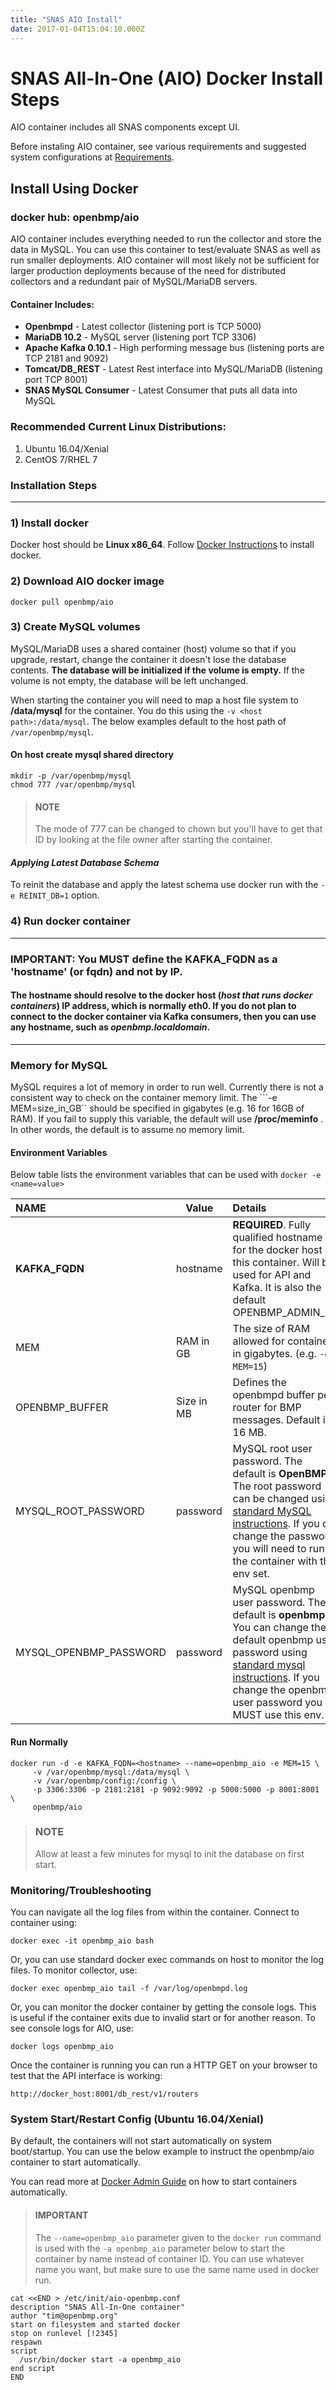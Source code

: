 ```yaml
---
title: "SNAS AIO Install"
date: 2017-01-04T15:04:10.000Z
---
```


SNAS All-In-One (AIO) Docker Install Steps
===========================================

<!--more-->

AIO container includes all SNAS components except UI. 

Before instaling AIO container, see various requirements and suggested system configurations at [Requirements](requirements).
 
Install Using Docker
--------------------

### docker hub: openbmp/aio
 AIO container includes everything needed to run the collector and store the data in MySQL. You can use this container to test/evaluate SNAS as well as run smaller deployments.  AIO container will most likely not be sufficient for larger production deployments because of the need for distributed collectors and a redundant pair of MySQL/MariaDB servers.

#### Container Includes:
* **Openbmpd** - Latest collector (listening port is TCP 5000)
* **MariaDB 10.2** - MySQL server (listening port TCP 3306)
* **Apache Kafka 0.10.1** - High performing message bus (listening ports are TCP 2181 and 9092)
* **Tomcat/DB_REST** - Latest Rest interface into MySQL/MariaDB (listening port TCP 8001)
* **SNAS MySQL Consumer** - Latest Consumer that puts all data into MySQL

### Recommended Current Linux Distributions:

1. Ubuntu 16.04/Xenial
1. CentOS 7/RHEL 7

### **Installation Steps**

- - -

### 1) Install docker
Docker host should be **Linux x86_64**.   Follow [Docker Instructions](https://docs.docker.com/installation/) to install docker.  


### 2) Download AIO docker image

    docker pull openbmp/aio
    
### 3) Create MySQL volumes

MySQL/MariaDB uses a shared container (host) volume so that if you upgrade, restart, change the container it doesn't lose the database contents.  **The database will be initialized if the volume is empty.**  If the volume is not empty, the database will be left unchanged.  

When starting the container you will need to map a host file system to **/data/mysql** for the container.  You do this using the ```-v <host path>:/data/mysql```.  The below examples default to the host path of ```/var/openbmp/mysql```.

#### On host create mysql shared directory

    mkdir -p /var/openbmp/mysql
    chmod 777 /var/openbmp/mysql


> #### NOTE
> The mode of 777 can be changed to chown <user> but you'll have to get that ID 
> by looking at the file owner after starting the container. 

 
#### *Applying Latest Database Schema* 
To reinit the database and apply the latest schema use docker run with the ```-e REINIT_DB=1``` option.


### 4) Run docker container

- - -

### **IMPORTANT:** You **MUST define the KAFKA_FQDN** as a **'hostname'** (or fqdn) and not by IP. 
#### The hostname should resolve to the docker host (*host that runs docker containers*) IP address, which is normally eth0. If you do not plan to connect to the docker container via Kafka consumers, then you can use any hostname, such as *openbmp.localdomain*.

- - -

### Memory for MySQL
MySQL requires a lot of memory in order to run well.   Currently there is not a consistent way to check on the container memory limit. The ```-e MEM=size_in_GB`` should be specified in gigabytes (e.g. 16 for 16GB of RAM).   If you fail to supply this variable, the default will use **/proc/meminfo** .  In other words, the default is to assume no memory limit. 

#### Environment Variables
Below table lists the environment variables that can be used with ``docker -e <name=value>``

NAME | Value | Details
:---- | ----- |:-------
**KAFKA\_FQDN** | hostname | **REQUIRED**. Fully qualified hostname for the docker host of this container. Will be used for API and Kafka. It is also the default OPENBMP_ADMIN_ID.
MEM | RAM in GB | The size of RAM allowed for container in gigabytes. (e.g. ```-e MEM=15```)
OPENBMP_BUFFER | Size in MB | Defines the openbmpd buffer per router for BMP messages. Default is 16 MB.  
MYSQL\_ROOT\_PASSWORD | password | MySQL root user password.  The default is **OpenBMP**.  The root password can be changed using [standard MySQL instructions](https://dev.mysql.com/doc/refman/5.6/en/resetting-permissions.html).  If you do change the password, you will need to run the container with this env set.
MYSQL\_OPENBMP\_PASSWORD | password | MySQL openbmp user password.  The default is **openbmp**.  You can change the default openbmp user password using [standard mysql instructions](https://dev.mysql.com/doc/refman/5.6/en/set-password.html).  If you change the openbmp user password you MUST use this env.  


#### Run Normally

    docker run -d -e KAFKA_FQDN=<hostname> --name=openbmp_aio -e MEM=15 \
         -v /var/openbmp/mysql:/data/mysql \
         -v /var/openbmp/config:/config \
         -p 3306:3306 -p 2181:2181 -p 9092:9092 -p 5000:5000 -p 8001:8001 \
         openbmp/aio

> ### NOTE
>Allow at least a few minutes for mysql to init the database on first start.


### **Monitoring/Troubleshooting**
You can navigate all the log files from within the container. Connect to container using:
    
    docker exec -it openbmp_aio bash

Or, you can use standard docker exec commands on host to monitor the log files.  To monitor collector, use: 

    docker exec openbmp_aio tail -f /var/log/openbmpd.log

Or, you can monitor the docker container by getting the console logs. This is useful if the container exits due to invalid start or for another reason. 
To see console logs for AIO, use:

    docker logs openbmp_aio


Once the container is running you can run a HTTP GET on your browser to test that the API interface is working: 

    http://docker_host:8001/db_rest/v1/routers
    
### **System Start/Restart Config (Ubuntu 16.04/Xenial)**
By default, the containers will not start automatically on system boot/startup.  You can use the below example to instruct the openbmp/aio container to start automatically. 

You can read more at [Docker Admin Guide](https://docs.docker.com/engine/admin/start-containers-automatically/) on how to start containers automatically. 

> #### IMPORTANT
> The ```--name=openbmp_aio``` parameter given to the ```docker run``` command is used with the ```-a openbmp_aio``` parameter below to start the container by name instead of container ID.  You can use whatever name you want, but make sure to use the same name used in docker run.

    cat <<END > /etc/init/aio-openbmp.conf
    description "SNAS All-In-One container"
    author "tim@openbmp.org"
    start on filesystem and started docker
    stop on runlevel [!2345]
    respawn
    script
      /usr/bin/docker start -a openbmp_aio
    end script
    END
     